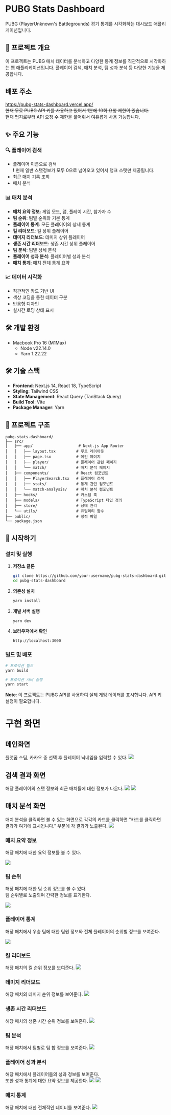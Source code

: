 # PUBG Stats Dashboard

PUBG (PlayerUnknown's Battlegrounds) 경기 통계를 시각화하는 대시보드 애플리케이션입니다.

## 🎯 프로젝트 개요

이 프로젝트는 PUBG 매치 데이터를 분석하고 다양한 통계 정보를 직관적으로 시각화하는 웹 애플리케이션입니다. 플레이어 검색, 매치 분석, 팀 성과 분석 등 다양한 기능을 제공합니다.

## 배포 주소

https://pubg-stats-dashboard.vercel.app/  
<s>현재 무료 PUBG API 키를 사용하고 있어서 1분에 10회 요청 제한이 있습니다.</s>  
현재 펍지로부터 API 요청 수 제한을 풀어줘서 여유롭게 사용 가능합니다.

## ✨ 주요 기능

### 🔍 플레이어 검색

- 플레이어 이름으로 검색  
   **!** 현재 일반 스탯정보가 모두 0으로 넘어오고 있어서 랭크 스탯만 제공됩니다.
- 최근 매치 기록 조회
- 매치 분석

### 📊 매치 분석

- **매치 요약 정보**: 게임 모드, 맵, 플레이 시간, 참가자 수
- **팀 순위**: 팀별 순위와 기본 통계
- **플레이어 통계**: 모든 플레이어의 상세 통계
- **킬 리더보드**: 킬 상위 플레이어
- **데미지 리더보드**: 데미지 상위 플레이어
- **생존 시간 리더보드**: 생존 시간 상위 플레이어
- **팀 분석**: 팀별 상세 분석
- **플레이어 성과 분석**: 플레이어별 성과 분석
- **매치 통계**: 매치 전체 통계 요약

### 📈 데이터 시각화

- 직관적인 카드 기반 UI
- 색상 코딩을 통한 데이터 구분
- 반응형 디자인
- 실시간 로딩 상태 표시

## 🛠 개발 환경

- Macbook Pro 16 (M1Max)
  - Node v22.14.0
  - Yarn 1.22.22

## 🛠 기술 스택

- **Frontend**: Next.js 14, React 18, TypeScript
- **Styling**: Tailwind CSS
- **State Management**: React Query (TanStack Query)
- **Build Tool**: Vite
- **Package Manager**: Yarn

## 📁 프로젝트 구조

```
pubg-stats-dashboard/
├── src/
│   ├── app/                    # Next.js App Router
│   │   ├── layout.tsx         # 루트 레이아웃
│   │   ├── page.tsx           # 메인 페이지
│   │   ├── player/            # 플레이어 관련 페이지
│   │   └── match/             # 매치 분석 페이지
│   ├── components/            # React 컴포넌트
│   │   ├── PlayerSearch.tsx   # 플레이어 검색
│   │   ├── stats/             # 통계 관련 컴포넌트
│   │   └── match-analysis/    # 매치 분석 컴포넌트
│   ├── hooks/                 # 커스텀 훅
│   ├── models/                # TypeScript 타입 정의
│   ├── store/                 # 상태 관리
│   └── utils/                 # 유틸리티 함수
├── public/                    # 정적 파일
└── package.json
```

## 🚀 시작하기

### 설치 및 실행

1. **저장소 클론**

   ```bash
   git clone https://github.com/your-username/pubg-stats-dashboard.git
   cd pubg-stats-dashboard
   ```

2. **의존성 설치**

   ```bash
   yarn install
   ```

3. **개발 서버 실행**

   ```bash
   yarn dev
   ```

4. **브라우저에서 확인**
   ```
   http://localhost:3000
   ```

### 빌드 및 배포

```bash
# 프로덕션 빌드
yarn build

# 프로덕션 서버 실행
yarn start
```

**Note**: 이 프로젝트는 PUBG API를 사용하여 실제 게임 데이터를 표시합니다. API 키 설정이 필요합니다.

# 구현 화면

## 메인화면

플랫폼 스팀, 카카오 중 선택 후 플레이어 닉네임을 입력할 수 있다.
<img src="img/1.png"/>

## 검색 결과 화면

해당 플레이어의 스탯 정보와 최근 매치들에 대한 정보가 나온다.
<img src="img/2.png"/>
<img src="img/3.png"/>

## 매치 분석 화면

매치 분석을 클릭하면 볼 수 있는 화면으로 각각의 카드를 클릭하면 "카드를 클릭하면 결과가 여기에 표시됩니다." 부분에 각 결과가 노출된다.
<img src="img/4.png"/>

### 매치 요약 정보

해당 매치에 대한 요약 정보를 볼 수 있다.

<img src="img/5.png"/>

### 팀 순위

해당 매치에 대한 팀 순위 정보를 볼 수 있다.  
팀 순위별로 노출되며 간략한 정보를 표기한다.

<img src="img/6.png"/>

### 플레이어 통계

해당 매치에서 우승 팀에 대한 팀원 정보와 전체 플레이어의 순위별 정보를 보여준다.

<img src="img/7.png"/>

### 킬 리더보드

해당 매치의 킬 순위 정보를 보여준다.
<img src="img/8.png"/>

### 데미지 리더보드

해당 매치의 데미지 순위 정보를 보여준다.
<img src="img/9.png"/>

### 생존 시간 리더보드

해당 매치의 생존 시간 순위 정보를 보여준다.
<img src="img/10.png"/>

### 팀 분석

해당 매치에서 팀별로 팀 합 정보를 보여준다.
<img src="img/11.png"/>

### 플레이어 성과 분석

해당 매치에서 플레이어들의 성과 정보를 보여준다.  
또한 성과 통계에 대한 요약 정보를 제공한다.
<img src="img/12.png"/>
<img src="img/13.png"/>

### 매치 통계

해당 매치에 대한 전체적인 데이터를 보여준다.
<img src="img/14.png"/>
